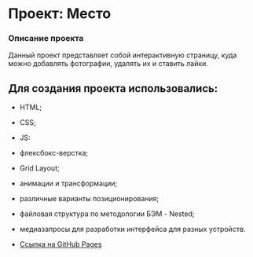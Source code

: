 # Проект: Место

### Описание проекта
Данный проект представляет собой интерактивную страницу, куда можно добавлять фотографии, удалять их и ставить лайки.

## Для создания проекта использовались:
* HTML;
* CSS;
* JS:
* флексбокс-верстка;
* Grid Layout;
* анимации и трансформации;
* различные варианты позиционирования;
* файловая структура по методологии БЭМ - Nested;
* медиазапросы для разработки интерфейса для разных устройств.

* [Ссылка на GitHub Pages]()